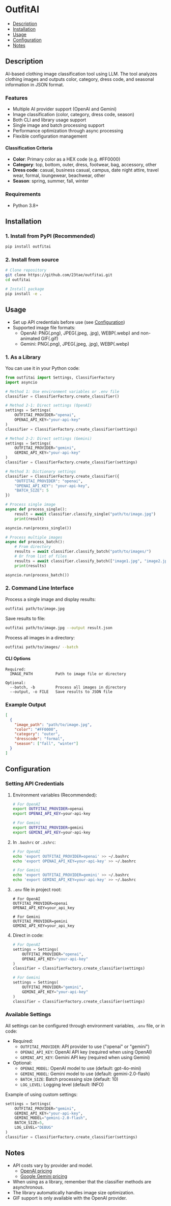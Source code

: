 # OutfitAI

- [Description](#description)
- [Installation](#installation)
- [Usage](#usage)
- [Configuration](#configuration)
- [Notes](#notes)

## Description

AI-based clothing image classification tool using LLM. The tool analyzes clothing images and outputs color, category, dress code, and seasonal information in JSON format.

### Features

- Multiple AI provider support (OpenAI and Gemini)
- Image classification (color, category, dress code, season)
- Both CLI and library usage support
- Single image and batch processing support
- Performance optimization through async processing
- Flexible configuration management

#### Classification Criteria

- **Color**: Primary color as a HEX code (e.g. #FF0000)
- **Category**: top, bottom, outer, dress, footwear, bag, accessory, other
- **Dress code**: casual, business casual, campus, date night attire, travel wear, formal, loungewear, beachwear, other
- **Season**: spring, summer, fall, winter

### Requirements

- Python 3.8+

## Installation

### 1. Install from PyPI (Recommended)

```bash
pip install outfitai
```

### 2. Install from source

```bash
# Clone repository
git clone https://github.com/23tae/outfitai.git
cd outfitai

# Install package
pip install -e .
```

## Usage

- Set up API credentials before use (see [Configuration](#configuration))
- Supported image file formats: 
  - OpenAI: PNG(.png), JPEG(.jpeg, .jpg), WEBP(.webp) and non-animated GIF(.gif)
  - Gemini: PNG(.png), JPEG(.jpeg, .jpg), WEBP(.webp)

### 1. As a Library

You can use it in your Python code:

```python
from outfitai import Settings, ClassifierFactory
import asyncio

# Method 1: Use environment variables or .env file
classifier = ClassifierFactory.create_classifier()

# Method 2-1: Direct settings (OpenAI)
settings = Settings(
    OUTFITAI_PROVIDER="openai",
    OPENAI_API_KEY="your-api-key"
)
classifier = ClassifierFactory.create_classifier(settings)

# Method 2-2: Direct settings (Gemini)
settings = Settings(
    OUTFITAI_PROVIDER="gemini",
    GEMINI_API_KEY="your-api-key"
)
classifier = ClassifierFactory.create_classifier(settings)

# Method 3: Dictionary settings
classifier = ClassifierFactory.create_classifier({
    "OUTFITAI_PROVIDER": "openai",
    "OPENAI_API_KEY": "your-api-key",
    "BATCH_SIZE": 5
})

# Process single image
async def process_single():
    result = await classifier.classify_single("path/to/image.jpg")
    print(result)

asyncio.run(process_single())

# Process multiple images
async def process_batch():
    # From directory
    results = await classifier.classify_batch("path/to/images/")
    # Or from list of files
    results = await classifier.classify_batch(["image1.jpg", "image2.jpg"])
    print(results)

asyncio.run(process_batch())
```

### 2. Command Line Interface

Process a single image and display results:
```bash
outfitai path/to/image.jpg
```

Save results to file:
```bash
outfitai path/to/image.jpg --output result.json
```

Process all images in a directory:
```bash
outfitai path/to/images/ --batch
```

#### CLI Options

```
Required:
  IMAGE_PATH          Path to image file or directory

Optional:
  --batch, -b         Process all images in directory
  --output, -o FILE   Save results to JSON file
```

### Example Output

```json
[
  {
    "image_path": "path/to/image.jpg",
    "color": "#FF0000",
    "category": "outer",
    "dresscode": "formal",
    "season": ["fall", "winter"]
  }
]
```

## Configuration

### Setting API Credentials

1. Environment variables (Recommended):
    ```bash
    # For OpenAI
    export OUTFITAI_PROVIDER=openai
    export OPENAI_API_KEY=your-api-key

    # For Gemini
    export OUTFITAI_PROVIDER=gemini
    export GEMINI_API_KEY=your-api-key
    ```

2. In `.bashrc` or `.zshrc`:
    ```bash
    # For OpenAI
    echo 'export OUTFITAI_PROVIDER=openai' >> ~/.bashrc
    echo 'export OPENAI_API_KEY=your-api-key' >> ~/.bashrc

    # For Gemini
    echo 'export OUTFITAI_PROVIDER=gemini' >> ~/.bashrc
    echo 'export GEMINI_API_KEY=your-api-key' >> ~/.bashrc
    ```

3. `.env` file in project root:
    ```
    # For OpenAI
    OUTFITAI_PROVIDER=openai
    OPENAI_API_KEY=your_api_key

    # For Gemini
    OUTFITAI_PROVIDER=gemini
    GEMINI_API_KEY=your_api_key
    ```

4. Direct in code:
    ```python
    # For OpenAI
    settings = Settings(
        OUTFITAI_PROVIDER="openai",
        OPENAI_API_KEY="your-api-key"
    )
    classifier = ClassifierFactory.create_classifier(settings)

    # For Gemini
    settings = Settings(
        OUTFITAI_PROVIDER="gemini",
        GEMINI_API_KEY="your-api-key"
    )
    classifier = ClassifierFactory.create_classifier(settings)
    ```

### Available Settings

All settings can be configured through environment variables, `.env` file, or in code:

- Required:
  - `OUTFITAI_PROVIDER`: API provider to use ("openai" or "gemini")
  - `OPENAI_API_KEY`: OpenAI API key (required when using OpenAI)
  - `GEMINI_API_KEY`: Gemini API key (required when using Gemini)
- Optional:
  - `OPENAI_MODEL`: OpenAI model to use (default: gpt-4o-mini)
  - `GEMINI_MODEL`: Gemini model to use (default: gemini-2.0-flash)
  - `BATCH_SIZE`: Batch processing size (default: 10)
  - `LOG_LEVEL`: Logging level (default: INFO)

Example of using custom settings:
```python
settings = Settings(
    OUTFITAI_PROVIDER="gemini",
    GEMINI_API_KEY="your-api-key",
    GEMINI_MODEL="gemini-2.0-flash",
    BATCH_SIZE=5,
    LOG_LEVEL="DEBUG"
)
classifier = ClassifierFactory.create_classifier(settings)
```

## Notes

- API costs vary by provider and model.
  - [OpenAI pricing](https://platform.openai.com/docs/pricing)
  - [Google Gemini pricing](https://ai.google.dev/pricing)
- When using as a library, remember that the classifier methods are asynchronous.
- The library automatically handles image size optimization.
- GIF support is only available with the OpenAI provider.
